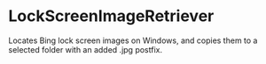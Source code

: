 # LockScreenImageRetriever
Locates Bing lock screen images on Windows, and copies them to a selected folder with an added .jpg postfix.
